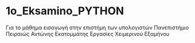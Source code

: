 # 1o_Eksamino_PYTHON
Για το μάθημα εισαγωγή στην επιστήμη των υπολογιστών
Πανεπιστήμιο Πειραιώς
Αντώνης Εκατομμάτης
Εργασίες Χειμερινού Εξαμήνου
